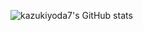![kazukiyoda7's GitHub stats](https://github-readme-stats.vercel.app/api?username=kazukiyoda7&theme=radical)
